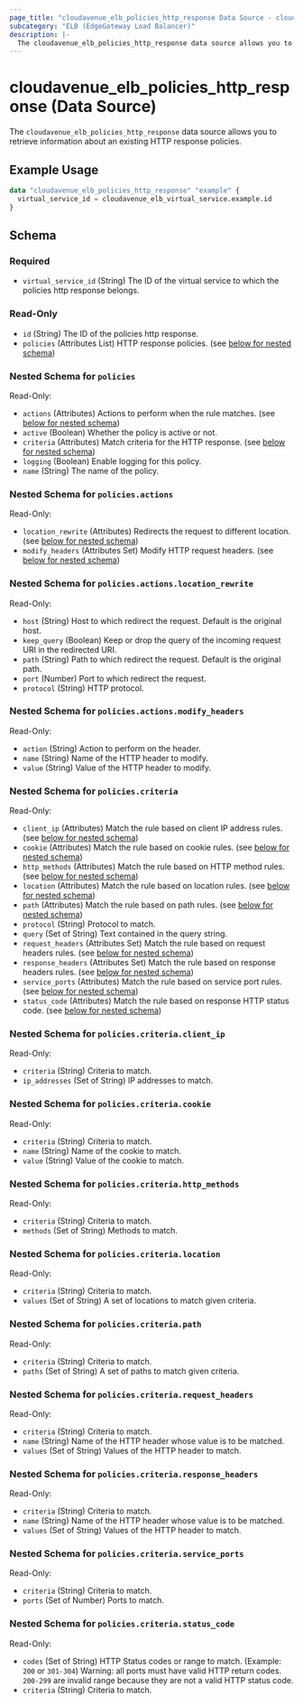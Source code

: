 ```yaml
---
page_title: "cloudavenue_elb_policies_http_response Data Source - cloudavenue"
subcategory: "ELB (EdgeGateway Load Balancer)"
description: |-
  The cloudavenue_elb_policies_http_response data source allows you to retrieve information about an existing HTTP response policies.
---
```


# cloudavenue_elb_policies_http_response (Data Source)

The `cloudavenue_elb_policies_http_response` data source allows you to retrieve information about an existing HTTP response policies.

## Example Usage

```terraform
data "cloudavenue_elb_policies_http_response" "example" {
  virtual_service_id = cloudavenue_elb_virtual_service.example.id
}
```

<!-- schema generated by tfplugindocs -->
## Schema

### Required

- `virtual_service_id` (String) The ID of the virtual service to which the policies http response belongs.

### Read-Only

- `id` (String) The ID of the policies http response.
- `policies` (Attributes List) HTTP response policies. (see [below for nested schema](#nestedatt--policies))

<a id="nestedatt--policies"></a>
### Nested Schema for `policies`

Read-Only:

- `actions` (Attributes) Actions to perform when the rule matches. (see [below for nested schema](#nestedatt--policies--actions))
- `active` (Boolean) Whether the policy is active or not.
- `criteria` (Attributes) Match criteria for the HTTP response. (see [below for nested schema](#nestedatt--policies--criteria))
- `logging` (Boolean) Enable logging for this policy.
- `name` (String) The name of the policy.

<a id="nestedatt--policies--actions"></a>
### Nested Schema for `policies.actions`

Read-Only:

- `location_rewrite` (Attributes) Redirects the request to different location. (see [below for nested schema](#nestedatt--policies--actions--location_rewrite))
- `modify_headers` (Attributes Set) Modify HTTP request headers. (see [below for nested schema](#nestedatt--policies--actions--modify_headers))

<a id="nestedatt--policies--actions--location_rewrite"></a>
### Nested Schema for `policies.actions.location_rewrite`

Read-Only:

- `host` (String) Host to which redirect the request. Default is the original host.
- `keep_query` (Boolean) Keep or drop the query of the incoming request URI in the redirected URI.
- `path` (String) Path to which redirect the request. Default is the original path.
- `port` (Number) Port to which redirect the request.
- `protocol` (String) HTTP protocol.


<a id="nestedatt--policies--actions--modify_headers"></a>
### Nested Schema for `policies.actions.modify_headers`

Read-Only:

- `action` (String) Action to perform on the header.
- `name` (String) Name of the HTTP header to modify.
- `value` (String) Value of the HTTP header to modify.



<a id="nestedatt--policies--criteria"></a>
### Nested Schema for `policies.criteria`

Read-Only:

- `client_ip` (Attributes) Match the rule based on client IP address rules. (see [below for nested schema](#nestedatt--policies--criteria--client_ip))
- `cookie` (Attributes) Match the rule based on cookie rules. (see [below for nested schema](#nestedatt--policies--criteria--cookie))
- `http_methods` (Attributes) Match the rule based on HTTP method rules. (see [below for nested schema](#nestedatt--policies--criteria--http_methods))
- `location` (Attributes) Match the rule based on location rules. (see [below for nested schema](#nestedatt--policies--criteria--location))
- `path` (Attributes) Match the rule based on path rules. (see [below for nested schema](#nestedatt--policies--criteria--path))
- `protocol` (String) Protocol to match.
- `query` (Set of String) Text contained in the query string.
- `request_headers` (Attributes Set) Match the rule based on request headers rules. (see [below for nested schema](#nestedatt--policies--criteria--request_headers))
- `response_headers` (Attributes Set) Match the rule based on response headers rules. (see [below for nested schema](#nestedatt--policies--criteria--response_headers))
- `service_ports` (Attributes) Match the rule based on service port rules. (see [below for nested schema](#nestedatt--policies--criteria--service_ports))
- `status_code` (Attributes) Match the rule based on response HTTP status code. (see [below for nested schema](#nestedatt--policies--criteria--status_code))

<a id="nestedatt--policies--criteria--client_ip"></a>
### Nested Schema for `policies.criteria.client_ip`

Read-Only:

- `criteria` (String) Criteria to match.
- `ip_addresses` (Set of String) IP addresses to match.


<a id="nestedatt--policies--criteria--cookie"></a>
### Nested Schema for `policies.criteria.cookie`

Read-Only:

- `criteria` (String) Criteria to match.
- `name` (String) Name of the cookie to match.
- `value` (String) Value of the cookie to match.


<a id="nestedatt--policies--criteria--http_methods"></a>
### Nested Schema for `policies.criteria.http_methods`

Read-Only:

- `criteria` (String) Criteria to match.
- `methods` (Set of String) Methods to match.


<a id="nestedatt--policies--criteria--location"></a>
### Nested Schema for `policies.criteria.location`

Read-Only:

- `criteria` (String) Criteria to match.
- `values` (Set of String) A set of locations to match given criteria.


<a id="nestedatt--policies--criteria--path"></a>
### Nested Schema for `policies.criteria.path`

Read-Only:

- `criteria` (String) Criteria to match.
- `paths` (Set of String) A set of paths to match given criteria.


<a id="nestedatt--policies--criteria--request_headers"></a>
### Nested Schema for `policies.criteria.request_headers`

Read-Only:

- `criteria` (String) Criteria to match.
- `name` (String) Name of the HTTP header whose value is to be matched.
- `values` (Set of String) Values of the HTTP header to match.


<a id="nestedatt--policies--criteria--response_headers"></a>
### Nested Schema for `policies.criteria.response_headers`

Read-Only:

- `criteria` (String) Criteria to match.
- `name` (String) Name of the HTTP header whose value is to be matched.
- `values` (Set of String) Values of the HTTP header to match.


<a id="nestedatt--policies--criteria--service_ports"></a>
### Nested Schema for `policies.criteria.service_ports`

Read-Only:

- `criteria` (String) Criteria to match.
- `ports` (Set of Number) Ports to match.


<a id="nestedatt--policies--criteria--status_code"></a>
### Nested Schema for `policies.criteria.status_code`

Read-Only:

- `codes` (Set of String) HTTP Status codes or range to match. (Example: `200` or `301-304`) Warning: all ports must have valid HTTP return codes. `200-299` are invalid range because they are not a valid HTTP status code.
- `criteria` (String) Criteria to match.

